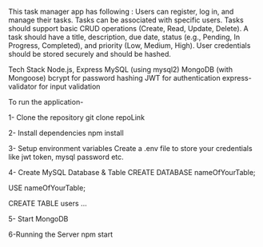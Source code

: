 This task manager app has following :
Users can register, log in, and manage their tasks.
Tasks can be associated with specific users.
Tasks should support basic CRUD operations (Create, Read, Update, Delete).
A task should have a title, description, due date, status (e.g., Pending, In Progress, Completed), and
priority (Low, Medium, High).
User credentials should be stored securely and should be hashed.

Tech Stack
Node.js, Express
MySQL (using mysql2)
MongoDB (with Mongoose)
bcrypt for password hashing
JWT for authentication
express-validator for input validation

To run the application-

1- Clone the repository
git clone repoLink

2- Install dependencies
npm install

3- Setup environment variables
Create a .env file to store your credentials like jwt token, mysql password etc.

4- Create MySQL Database & Table
CREATE DATABASE nameOfYourTable;

USE nameOfYourTable;

CREATE TABLE users ...

5- Start MongoDB

6-Running the Server
npm start